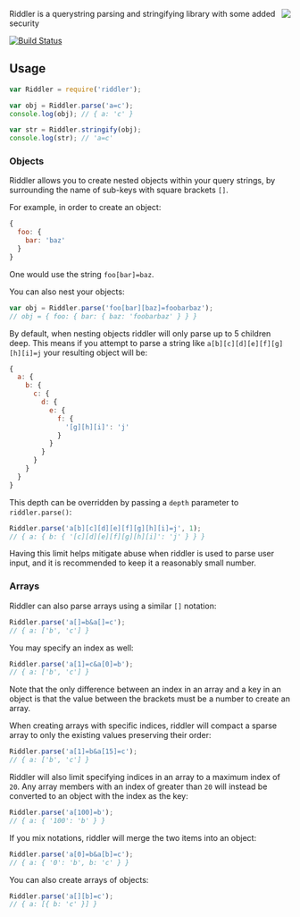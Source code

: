 <a href="https://github.com/hapijs"><img src="https://raw.github.com/spumko/spumko/master/images/from.png" align="right" /></a>

Riddler is a querystring parsing and stringifying library with some added security

[![Build Status](https://secure.travis-ci.org/hapijs/riddler.svg)](http://travis-ci.org/hapijs/riddler)


## Usage

```javascript
var Riddler = require('riddler');

var obj = Riddler.parse('a=c');
console.log(obj); // { a: 'c' }

var str = Riddler.stringify(obj);
console.log(str); // 'a=c'
```

### Objects

Riddler allows you to create nested objects within your query strings, by surrounding the name of sub-keys with square brackets `[]`.

For example, in order to create an object:

```javascript
{
  foo: {
    bar: 'baz'
  }
}
```

One would use the string `foo[bar]=baz`.

You can also nest your objects:

```javascript
var obj = Riddler.parse('foo[bar][baz]=foobarbaz');
// obj = { foo: { bar: { baz: 'foobarbaz' } } }
```

By default, when nesting objects riddler will only parse up to 5 children deep. This means if you attempt to parse a string like `a[b][c][d][e][f][g][h][i]=j` your resulting object will be:

```javascript
{
  a: {
    b: {
      c: {
        d: {
          e: {
            f: {
              '[g][h][i]': 'j'
            }
          }
        }
      }
    }
  }
}
```

This depth can be overridden by passing a `depth` parameter to `riddler.parse()`:

```javascript
Riddler.parse('a[b][c][d][e][f][g][h][i]=j', 1);
// { a: { b: { '[c][d][e][f][g][h][i]': 'j' } } }
```

Having this limit helps mitigate abuse when riddler is used to parse user input, and it is recommended to keep it a reasonably small number.

### Arrays

Riddler can also parse arrays using a similar `[]` notation:

```javascript
Riddler.parse('a[]=b&a[]=c');
// { a: ['b', 'c'] }
```

You may specify an index as well:

```javascript
Riddler.parse('a[1]=c&a[0]=b');
// { a: ['b', 'c'] }
```

Note that the only difference between an index in an array and a key in an object is that the value between the brackets must be a number to create an array.

When creating arrays with specific indices, riddler will compact a sparse array to only the existing values preserving their order:

```javascript
Riddler.parse('a[1]=b&a[15]=c');
// { a: ['b', 'c'] }
```

Riddler will also limit specifying indices in an array to a maximum index of `20`. Any array members with an index of greater than `20` will instead be converted to an object with the index as the key:

```javascript
Riddler.parse('a[100]=b');
// { a: { '100': 'b' } }
```

If you mix notations, riddler will merge the two items into an object:

```javascript
Riddler.parse('a[0]=b&a[b]=c');
// { a: { '0': 'b', b: 'c' } }
```

You can also create arrays of objects:

```javascript
Riddler.parse('a[][b]=c');
// { a: [{ b: 'c' }] }
```
